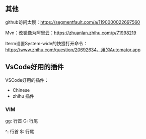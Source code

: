 ## 其他

github访问太慢：https://segmentfault.com/a/1190000022697560

Mvn：改镜像为阿里云：https://zhuanlan.zhihu.com/p/71998219

Iterm设置System-wide的快捷打开命令：https://www.zhihu.com/question/20692634，用的Automator.app





## VsCode好用的插件

VSCode好用的插件：

- Chinese
- zhihu 插件


### VIM

gg: 行首
G: 行尾

^: 行首 
$: 行尾
